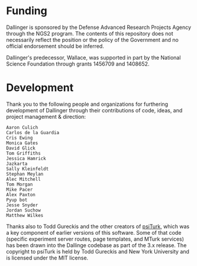 Funding
=======

Dallinger is sponsored by the Defense Advanced Research Projects Agency through
the NGS2 program. The contents of this repository does not necessarily
reflect the position or the policy of the Government and no official
endorsement should be inferred.

Dallinger's predecessor, Wallace, was supported in part by the National Science
Foundation through grants 1456709 and 1408652.

Development
===========

Thank you to the following people and organizations for furthering development
of Dallinger through their contributions of code, ideas, and project
management & direction:

    Aaron Culich
    Carlos de la Guardia
    Cris Ewing
    Monica Gates
    David Glick
    Tom Griffiths
    Jessica Hamrick
    Jazkarta
    Sally Kleinfeldt
    Stephan Meylan
    Alec Mitchell
    Tom Morgan
    Mike Pacer
    Alex Paxton
    Pyup bot
    Jesse Snyder
    Jordan Suchow
    Matthew Wilkes

Thanks also to Todd Gureckis and the other creators of
[psiTurk](https://github.com/NYUCCL/psiTurk), which was a key component of
earlier versions of this software. Some of that code (specific experiment
server routes, page templates, and MTurk services) has been drawn into the
Dallinge codebase as part of the 3.x release. The copyright to psiTurk is held
by Todd Gureckis and New York University and is licensed under the MIT license.
